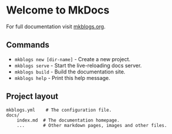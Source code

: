# Welcome to MkDocs

For full documentation visit [mkblogs.org](http://mkblogs.org).

## Commands

* `mkblogs new [dir-name]` - Create a new project.
* `mkblogs serve` - Start the live-reloading docs server.
* `mkblogs build` - Build the documentation site.
* `mkblogs help` - Print this help message.

## Project layout

    mkblogs.yml    # The configuration file.
    docs/
        index.md  # The documentation homepage.
        ...       # Other markdown pages, images and other files.
